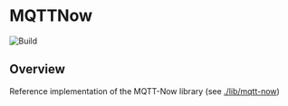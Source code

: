 # MQTTNow

![Build](https://github.com/JoostAB/mqtt-now/actions/workflows/main.yml/badge.svg)

## Overview

Reference implementation of the MQTT-Now library (see [./lib/mqtt-now](tree/master/lib/mqtt-now/))
